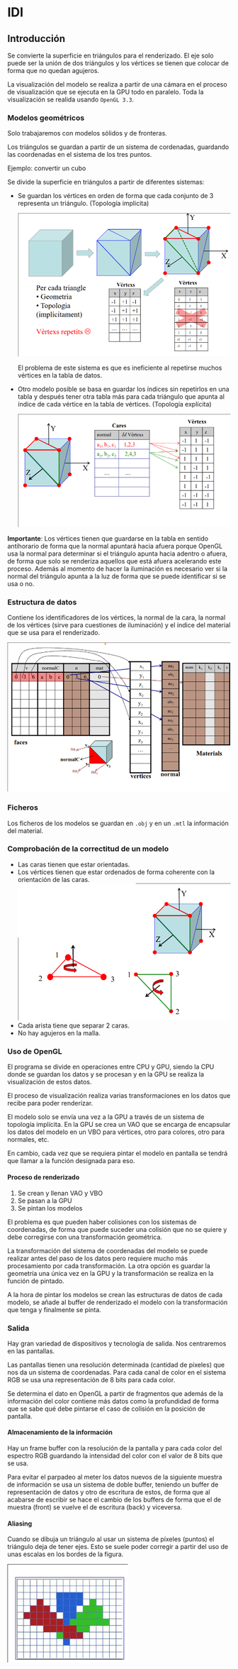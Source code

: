 # IDI

## Introducción

Se convierte la superficie en triángulos para el renderizado. El eje solo puede
ser la unión de dos triángulos y los vértices se tienen que colocar de forma
que no quedan agujeros.

La visualización del modelo se realiza a partir de una cámara en el proceso de
visualización que se ejecuta en la GPU todo en paralelo. Toda la visualización
se realida usando `OpenGL 3.3`.

### Modelos geométricos

Solo trabajaremos con modelos sólidos y de fronteras.

Los triángulos se guardan a partir de un sistema de cordenadas, guardando las
coordenadas en el sistema de los tres puntos.

Ejemplo: convertir un cubo

Se divide la superficie en triángulos a partir de diferentes sistemas:

- Se guardan los vértices en orden de forma que cada conjunto de 3 representa
  un triángulo. (Topología implicita)
	
  ![Cubo vertices conjuntos](./images/cubo_1.png)

  El problema de este sistema es que es ineficiente al repetirse muchos
  vértices en la tabla de datos.

- Otro modelo posible se basa en guardar los índices sin repetirlos en una
  tabla y después tener otra tabla más para cada triángulo que apunta al índice
  de cada vértice en la tabla de vértices. (Topología explícita)

  ![Cubo dos tablas](./images/cubo_2.png)

**Importante**: Los vértices tienen que guardarse en la tabla en sentido
antihorario de forma que la normal apuntará hacia afuera porque OpenGL usa la
normal para determinar si el triángulo apunta hacia adentro o afuera, de forma
que solo se renderiza aquellos que está afuera acelerando este proceso. Además
al momento de hacer la iluminación es necesario ver si la normal del triángulo
apunta a la luz de forma que se puede identificar si se usa o no.

### Estructura de datos

Contiene los identificadores de los vértices, la normal de la cara, la normal
de los vértices (sirve para cuestiones de iluminación) y el índice del
material que se usa para el renderizado.

![Estructura datos](./images/estructura_datos.png)

### Ficheros

Los ficheros de los modelos se guardan en `.obj` y en un `.mtl` la información
del material.

### Comprobación de la correctitud de un modelo

- Las caras tienen que estar orientadas.
- Los vértices tienen que estar ordenados de forma coherente con la orientación
  de las caras.
  ![Orientación caras](./images/orientacion_caras.png)
- Cada arista tiene que separar 2 caras.
- No hay agujeros en la malla.

### Uso de OpenGL

El programa se divide en operaciones entre CPU y GPU, siendo la CPU donde se
guardan los datos y se procesan y en la GPU se realiza la visualización de
estos datos.

El proceso de visualización realiza varias transformaciones en los datos que
recibe para poder renderizar.

El modelo solo se envía una vez a la GPU a través de un sistema de topología
implícita. En la GPU se crea un VAO que se encarga de encapsular los datos del
modelo en un VBO para vértices, otro para colores, otro para normales, etc.

En cambio, cada vez que se requiera pintar el modelo en pantalla se tendrá que
llamar a la función designada para eso.

#### Proceso de renderizado

1. Se crean y llenan VAO y VBO
2. Se pasan a la GPU
3. Se pintan los modelos

El problema es que pueden haber colisiones con los sistemas de coordenadas, de
forma que puede suceder una colisión que no se quiere y debe corregirse con una
transformación geométrica.

La transformación del sistema de coordenadas del modelo se puede realizar antes
del paso de los datos pero requiere mucho más procesamiento por cada
transformación. La otra opción es guardar la geometría una única vez en la GPU
y la transformación se realiza en la función de pintado.

A la hora de pintar los modelos se crean las estructuras de datos de cada
modelo, se añade al buffer de renderizado el modelo con la transformación que
tenga y finalmente se pinta.

### Salida

Hay gran variedad de dispositivos y tecnología de salida. Nos centraremos en
las pantallas.

Las pantallas tienen una resolución determinada (cantidad de píxeles) que nos
da un sistema de coordenadas. Para cada canal de color en el sistema RGB se usa
una representación de 8 bits para cada color.

Se determina el dato en OpenGL a partir de fragmentos que además de la
información del color contiene más datos como la profundidad de forma que se
sabe qué debe pintarse el caso de colisión en la posición de pantalla.

#### Almacenamiento de la información

Hay un frame buffer con la resolución de la pantalla y para cada color del
espectro RGB guardando la intensidad del color con el valor de 8 bits que se
usa.

Para evitar el parpadeo al meter los datos nuevos de la siguiente muestra de
información se usa un sistema de doble buffer, teniendo un buffer de
representación de datos y otro de escritura de estos, de forma que al acabarse
de escribir se hace el cambio de los buffers de forma que el de muestra (front)
se vuelve el de escritura (back) y viceversa.

#### Aliasing

Cuando se dibuja un triángulo al usar un sistema de píxeles (puntos) el
triángulo deja de tener ejes. Esto se suele poder corregir a partir del uso de
unas escalas en los bordes de la figura.

![Ejemplo aliasing](./images/aliasing.png)
